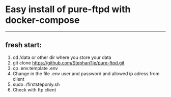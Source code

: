 # Easy install of pure-ftpd with docker-compose
-----------------------------------------
fresh start:
-----------------------------------------

1.    cd /data  or other dir where you store your data
2.    git clone https://github.com/StephanTie/pure-ftpd.git
3.    cp .env.template .env
4.    Change in the file .env user and password and allowed ip adress from client
5.    sudo ./firststeponly.sh
6.    Check with ftp client
